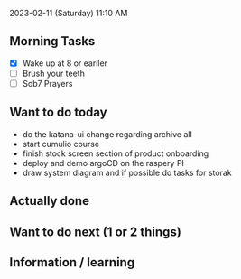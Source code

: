 
2023-02-11 (Saturday)
11:10 AM

## Morning Tasks
- [x] Wake up at 8 or eariler
- [ ] Brush your teeth
- [ ] Sob7 Prayers

## Want to do today
- do the katana-ui change regarding archive all
- start cumulio course
- finish stock screen section of product onboarding
- deploy and demo argoCD on the raspery PI
- draw system diagram and if possible do tasks for storak

## Actually done

## Want to do next (1 or 2 things)

## Information / learning

